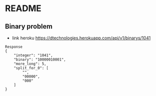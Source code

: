 # README

## Binary problem
* link heroku
https://dtechnologies.herokuapp.com/api/v1/binarys/1041
```
Response
{
    "integer": "1041",
    "binary": "10000010001",
    "more_long": 5,
    "split_for_0": [
        "",
        "00000",
        "000"
    ]
}
```
